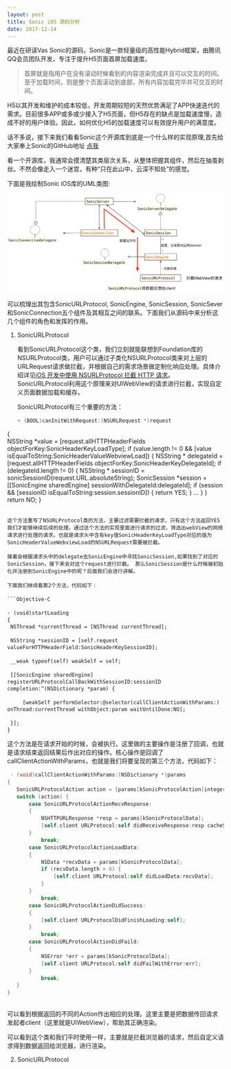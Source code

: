 ```yaml
---
layout: post
title: Sonic iOS 源码分析
date: 2017-12-14 
---
```

最近在研读Vas Sonic的源码，Sonic是一款轻量级的高性能Hybrid框架，由腾讯QQ会员团队开发，专注于提升H5页面首屏加载速度。

> 首屏就是指用户在没有滚动时候看到的内容渲染完成并且可以交互的时间。至于加载时间，则是整个页面滚动到底部，所有内容加载完毕并可交互的时间。

H5以其开发和维护的成本较低，开发周期较短的天然优势满足了APP快速迭代的需求。目前很多APP或多或少接入了H5页面，但H5存在的缺点是加载速度慢，造成不好的用户体验。因此，如何优化H5的加载速度可以有效提升用户的满意度。

话不多说，接下来我们看看Sonic这个开源库到底是一个什么样的实现原理,首先给大家奉上Sonic的GitHub地址 [点我](https://github.com/Tencent/VasSonic)

看一个开源库，我通常会摸清楚其类层次关系，从整体把握其组件，然后在抽茧剥丝。不然会像走入一个迷宫，有种“只在此山中，云深不知处”的感觉。

下面是我绘制Sonic iOS库的UML类图:

![](image/sonic/sonic_class.png)

可以梳理出其包含SonicURLProtocol, SonicEngine, SonicSession, SonicSever和SonicConnection五个组件及其相互之间的联系。下面我们从源码中来分析这几个组件的角色和发挥的作用。

1. SonicURLProtocol
   
   看到SonicURLProtocol这个类，我们立刻就能联想到Foundation库的NSURLProtocol类，用户可以通过子类化NSURLProtocol类来对上层的URLRequest请求做拦截，并根据自己的需求场景做定制化响应处理。具体介绍详见[iOS 开发中使用 NSURLProtocol 拦截 HTTP 请求](https://draveness.me/intercept)。SonicURLProtocol利用这个原理来对UIWebView的请求进行拦截，实现自定义页面数据加载和缓存。
   
   SonicURLProtocol有三个重要的方法：
   
   
   ```Objective-C
   + (BOOL)canInitWithRequest:(NSURLRequest *)request
{    
    NSString *value = [request.allHTTPHeaderFields objectForKey:SonicHeaderKeyLoadType];
    if (value.length != 0 && [value isEqualToString:SonicHeaderValueWebviewLoad]) {
        NSString * delegateId = [request.allHTTPHeaderFields objectForKey:SonicHeaderKeyDelegateId];
        if (delegateId.length != 0) {
            NSString * sessionID = sonicSessionID(request.URL.absoluteString);
            SonicSession *session = [[SonicEngine sharedEngine] sessionWithDelegateId:delegateId];
            if (session && [sessionID isEqualToString:session.sessionID]) {
                return YES;
            }
          ...
        }
    }
    return NO;
}
   ```
   
   这个方法重写了NSURLProtocol类的方法，主要过滤需要拦截的请求，只有这个方法返回YES我们才能够继续后续的处理。通过这个方法的实现里面进行请求的过滤，筛选出webView的网络请求进行处理的请求。也就是请求头中含有key值SonicHeaderKeyLoadType对应的值为SonicHeaderValueWebviewLoad的NSURLRequest需要被拦截。
   
   接着会根据请求头中的delegate去SonicEngine中寻找SonicSession,如果找到了对应的SonicSession，接下来会对这个request进行拦截。 那么SonicSession是什么时候被初始化并注册到SonicEngine中的呢？后面我们会进行讲解。
   
   下面我们继续看第2个方法，代码如下：
   
   ```Objective-C
   
   - (void)startLoading 
{    
    NSThread *currentThread = [NSThread currentThread];

    NSString *sessionID = [self.request valueForHTTPHeaderField:SonicHeaderKeySessionID];
    
    __weak typeof(self) weakSelf = self;
    
    [[SonicEngine sharedEngine] registerURLProtocolCallBackWithSessionID:sessionID completion:^(NSDictionary *param) {
        
        [weakSelf performSelector:@selector(callClientActionWithParams:) onThread:currentThread withObject:param waitUntilDone:NO];
        
    }];
}
   ```
 
 这个方法是在请求开始的时候，会被执行。这里做的主要操作是注册了回调，也就是请求结束返回结果后作出对应的操作。核心操作是回调了callClientActionWithParams，也就是我们将要呈现的第三个方法，代码如下：
 
 ```Objective-C
  - (void)callClientActionWithParams:(NSDictionary *)params
{
    SonicURLProtocolAction action = [params[kSonicProtocolAction]integerValue];
    switch (action) {
        case SonicURLProtocolActionRecvResponse:
        {
            NSHTTPURLResponse *resp = params[kSonicProtocolData];
            [self.client URLProtocol:self didReceiveResponse:resp cacheStoragePolicy:NSURLCacheStorageNotAllowed];
        }
            break;
        case SonicURLProtocolActionLoadData:
        {
            NSData *recvData = params[kSonicProtocolData];
            if (recvData.length > 0) {
                [self.client URLProtocol:self didLoadData:recvData];
            }
        }
            break;
        case SonicURLProtocolActionDidSuccess:
        {
            [self.client URLProtocolDidFinishLoading:self];
        }
            break;
        case SonicURLProtocolActionDidFaild:
        {
            NSError *err = params[kSonicProtocolData];
            [self.client URLProtocol:self didFailWithError:err];
        }
            break;
    }
}
  
 ```
 可以看到根据返回的不同的Action作出相应的处理。这里主要是把数据传回请求发起者client（这里就是UIWebView），帮助其正确渲染。
 
 可以看到这个类和我们平时使用一样，主要就是拦截浏览器的请求，然后自定义请求得到数据返回给浏览器，进行渲染。
 
2. SonicURLProtocol
   
   
   
   
   
   
   
   